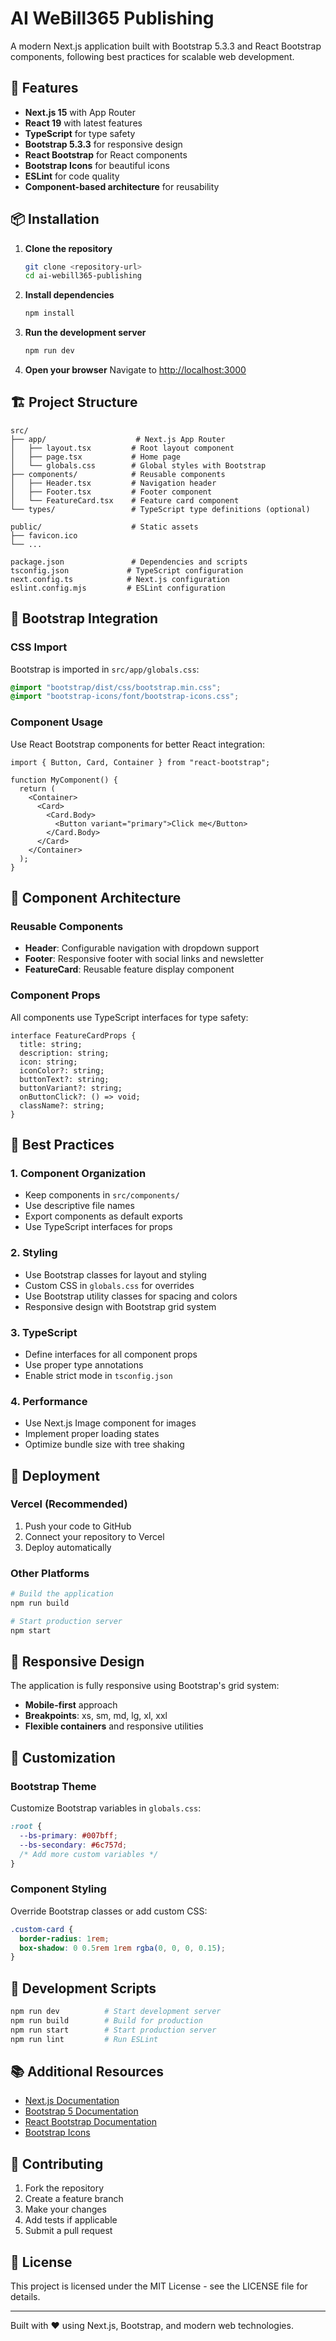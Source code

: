 # AI WeBill365 Publishing

A modern Next.js application built with Bootstrap 5.3.3 and React Bootstrap components, following best practices for scalable web development.

## 🚀 Features

- **Next.js 15** with App Router
- **React 19** with latest features
- **TypeScript** for type safety
- **Bootstrap 5.3.3** for responsive design
- **React Bootstrap** for React components
- **Bootstrap Icons** for beautiful icons
- **ESLint** for code quality
- **Component-based architecture** for reusability

## 📦 Installation

1. **Clone the repository**

   ```bash
   git clone <repository-url>
   cd ai-webill365-publishing
   ```

2. **Install dependencies**

   ```bash
   npm install
   ```

3. **Run the development server**

   ```bash
   npm run dev
   ```

4. **Open your browser**
   Navigate to [http://localhost:3000](http://localhost:3000)

## 🏗️ Project Structure

```
src/
├── app/                    # Next.js App Router
│   ├── layout.tsx         # Root layout component
│   ├── page.tsx           # Home page
│   └── globals.css        # Global styles with Bootstrap
├── components/            # Reusable components
│   ├── Header.tsx         # Navigation header
│   ├── Footer.tsx         # Footer component
│   └── FeatureCard.tsx    # Feature card component
└── types/                 # TypeScript type definitions (optional)

public/                    # Static assets
├── favicon.ico
└── ...

package.json               # Dependencies and scripts
tsconfig.json             # TypeScript configuration
next.config.ts            # Next.js configuration
eslint.config.mjs         # ESLint configuration
```

## 🎨 Bootstrap Integration

### CSS Import

Bootstrap is imported in `src/app/globals.css`:

```css
@import "bootstrap/dist/css/bootstrap.min.css";
@import "bootstrap-icons/font/bootstrap-icons.css";
```

### Component Usage

Use React Bootstrap components for better React integration:

```tsx
import { Button, Card, Container } from "react-bootstrap";

function MyComponent() {
  return (
    <Container>
      <Card>
        <Card.Body>
          <Button variant="primary">Click me</Button>
        </Card.Body>
      </Card>
    </Container>
  );
}
```

## 🧩 Component Architecture

### Reusable Components

- **Header**: Configurable navigation with dropdown support
- **Footer**: Responsive footer with social links and newsletter
- **FeatureCard**: Reusable feature display component

### Component Props

All components use TypeScript interfaces for type safety:

```tsx
interface FeatureCardProps {
  title: string;
  description: string;
  icon: string;
  iconColor?: string;
  buttonText?: string;
  buttonVariant?: string;
  onButtonClick?: () => void;
  className?: string;
}
```

## 🎯 Best Practices

### 1. Component Organization

- Keep components in `src/components/`
- Use descriptive file names
- Export components as default exports
- Use TypeScript interfaces for props

### 2. Styling

- Use Bootstrap classes for layout and styling
- Custom CSS in `globals.css` for overrides
- Use Bootstrap utility classes for spacing and colors
- Responsive design with Bootstrap grid system

### 3. TypeScript

- Define interfaces for all component props
- Use proper type annotations
- Enable strict mode in `tsconfig.json`

### 4. Performance

- Use Next.js Image component for images
- Implement proper loading states
- Optimize bundle size with tree shaking

## 🚀 Deployment

### Vercel (Recommended)

1. Push your code to GitHub
2. Connect your repository to Vercel
3. Deploy automatically

### Other Platforms

```bash
# Build the application
npm run build

# Start production server
npm start
```

## 📱 Responsive Design

The application is fully responsive using Bootstrap's grid system:

- **Mobile-first** approach
- **Breakpoints**: xs, sm, md, lg, xl, xxl
- **Flexible containers** and responsive utilities

## 🎨 Customization

### Bootstrap Theme

Customize Bootstrap variables in `globals.css`:

```css
:root {
  --bs-primary: #007bff;
  --bs-secondary: #6c757d;
  /* Add more custom variables */
}
```

### Component Styling

Override Bootstrap classes or add custom CSS:

```css
.custom-card {
  border-radius: 1rem;
  box-shadow: 0 0.5rem 1rem rgba(0, 0, 0, 0.15);
}
```

## 🔧 Development Scripts

```bash
npm run dev          # Start development server
npm run build        # Build for production
npm run start        # Start production server
npm run lint         # Run ESLint
```

## 📚 Additional Resources

- [Next.js Documentation](https://nextjs.org/docs)
- [Bootstrap 5 Documentation](https://getbootstrap.com/docs/5.3/)
- [React Bootstrap Documentation](https://react-bootstrap.github.io/)
- [Bootstrap Icons](https://icons.getbootstrap.com/)

## 🤝 Contributing

1. Fork the repository
2. Create a feature branch
3. Make your changes
4. Add tests if applicable
5. Submit a pull request

## 📄 License

This project is licensed under the MIT License - see the LICENSE file for details.

---

Built with ❤️ using Next.js, Bootstrap, and modern web technologies.
